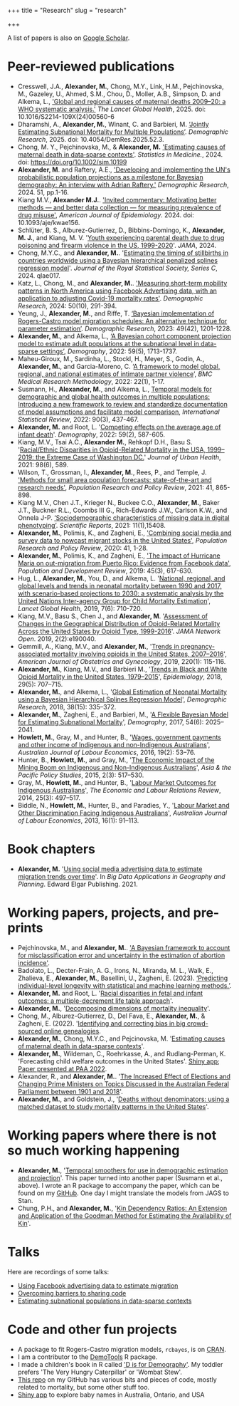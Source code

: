 +++
title = "Research"
slug = "research"

+++


A list of papers is also on [Google Scholar](https://scholar.google.ca/citations?user=EoBHlPQAAAAJ&hl=en&authuser=1). 


# Peer-reviewed publications
- Cresswell, J.A., **Alexander, M.**, Chong, M.Y., Link, H.M., Pejchinovska, M., Gazeley, U., Ahmed, S.M., Chou, D., Moller, A.B., Simpson, D. and Alkema, L., ['Global and regional causes of maternal deaths 2009–20: a WHO systematic analysis.'](https://www.thelancet.com/journals/langlo/article/PIIS2214-109X(24)00560-6/fulltext) *The Lancet Global Health*, 2025. doi: 10.1016/S2214-109X(24)00560-6
- Dharamshi, A., **Alexander, M.**, Winant, C. and Barbieri, M. [‘Jointly Estimating Subnational Mortality for Multiple Populations’](https://www.demographic-research.org/articles/volume/52/3). *Demographic Research*, 2025. doi: 10.4054/DemRes.2025.52.3.
- Chong, M. Y., Pejchinovska, M., & **Alexander, M.** ['Estimating causes of maternal death in data‐sparse contexts'](https://onlinelibrary.wiley.com/doi/10.1002/sim.10199). *Statistics in Medicine.*, 2024.  doi: https://doi.org/10.1002/sim.10199
- **Alexander, M**. and Raftery, A.E., ['Developing and implementing the UN's probabilistic population projections as a milestone for Bayesian demography: An interview with Adrian Raftery.'](https://www.demographic-research.org/articles/volume/51/1) *Demographic Research*, 2024. 51, pp.1-16.
- Kiang M.V., **Alexander M.J.**. ['Invited commentary: Motivating better methods — and better data collection — for measuring prevalence of drug misuse'](https://academic.oup.com/aje/advance-article-abstract/doi/10.1093/aje/kwae156/7699732?login=false), *American Journal of Epidemiology*. 2024. doi: 10.1093/aje/kwae156. 
- Schlüter, B. S., Alburez-Gutierrez, D., Bibbins-Domingo, K., **Alexander, M. J.**, and Kiang, M. V. '[Youth experiencing parental death due to drug poisoning and firearm violence in the US, 1999-2020](https://jamanetwork.com/journals/jama/article-abstract/2818482)'. *JAMA*, 2024.
- Chong, M.Y.C., and **Alexander, M.**. '[Estimating the timing of stillbirths in countries worldwide using a Bayesian hierarchical penalized splines regression model](https://academic.oup.com/jrsssc/advance-article/doi/10.1093/jrsssc/qlae017/7636258)'. *Journal of the Royal Statistical Society, Series C*, 2024. qlae017.
- Katz, L., Chong, M., and **Alexander, M.**. ['Measuring short-term mobility patterns in North America using Facebook Advertising data, with an application to adjusting Covid-19 mortality rates'](https://www.demographic-research.org/articles/volume/50/10/). *Demographic Research*, 2024: 50(10), 291-394. 
- Yeung, J., **Alexander, M.**, and Riffe, T.  [‘Bayesian implementation of Rogers-Castro model migration schedules: An alternative technique for parameter estimation’](https://www.demographic-research.org/articles/volume/49/42). *Demographic Research*, 2023: 49(42), 1201-1228. 
- **Alexander, M.**, and Alkema, L., [‘A Bayesian cohort component projection model to estimate adult populations at the subnational level in data-sparse settings’](https://read.dukeupress.edu/demography/article/59/5/1713/318087/A-Bayesian-Cohort-Component-Projection-Model-to), *Demography*, 2022: 59(5), 1713-1737.
- Maheu-Giroux, M., Sardinha, L., Stockl, H., Meyer, S., Godin, A., **Alexander, M.**, and Garcia-Moreno, C. ‘[A framework to model global, regional, and national estimates of intimate partner violence](https://bmcmedresmethodol.biomedcentral.com/articles/10.1186/s12874-022-01634-5)’, *BMC Medical Research Methodology*, 2022: 22(1), 1-17.
- Susmann, H., **Alexander, M.**, and Alkema, L., [Temporal models for demographic and global health outcomes in multiple populations: Introducing a new framework to review and standardize documentation of model assumptions and facilitate model comparison](https://onlinelibrary.wiley.com/doi/10.1111/insr.12491), *International Statistical Review*,  2022: 90(3), 437-467.
- **Alexander, M.** and Root, L. '[Competing effects on the average age of infant death](https://read.dukeupress.edu/demography/article/doi/10.1215/00703370-9779784/294667/Competing-Effects-on-the-Average-Age-of-Infant)'. *Demography*, 2022: 59(2), 587-605.
- Kiang, M.V., Tsai A.C., **Alexander M.**, Rehkopf D.H., Basu S. '[Racial/Ethnic Disparities in Opioid-Related Mortality in the USA, 1999–2019: the Extreme Case of Washington DC.](https://pubmed.ncbi.nlm.nih.gov/34664185/)' *Journal of Urban Health*, 2021: 98(6), 589.
- Wilson, T., Grossman, I., **Alexander, M.**, Rees, P., and Temple, J. ['Methods for small area population forecasts: state-of-the-art and research needs'](https://link.springer.com/article/10.1007/s11113-021-09671-6), *Population Research and Policy Review*, 2021: 41, 865-898.
- Kiang M.V., Chen J.T., Krieger N., Buckee C.O., **Alexander, M.**, Baker J.T., Buckner R.L.,
Coombs III G., Rich-Edwards J.W., Carlson K.W., and Onnela J-P. [‘Sociodemographic characteristics of missing data in digital phenotyping’](https://www.nature.com/articles/s41598-021-94516-7). *Scientific Reports*, 2021: 11(1),15408. 
- **Alexander, M.**, Polimis, K., and Zagheni, E., ['Combining social media and survey data to nowcast migrant stocks in the United States'](https://link.springer.com/article/10.1007/s11113-020-09599-3), *Population Research and Policy Review*, 2020: 41, 1-28. 
- **Alexander, M.**, Polimis, K., and Zagheni, E., ['The impact of Hurricane Maria on out-migration from Puerto Rico: Evidence from Facebook data'](https://www.jstor.org/stable/45216967), *Population and Development Review*,  2019: 45(3), 617-630. 
- Hug, L., **Alexander, M.**, You, D., and Alkema, L. '[National, regional, and global levels and trends in neonatal mortality between 1990 and 2017, with scenario-based projections to 2030: a systematic analysis by the United Nations Inter-agency Group for Child Mortality Estimation](https://www.thelancet.com/journals/langlo/article/PIIS2214-109X(19)30163-9/fulltext)', *Lancet Global Health*, 2019, 7(6): 710-720. 
- Kiang, M.V., Basu S., Chen J., and **Alexander, M**. '[Assessment of Changes in the Geographical Distribution of Opioid-Related Mortality Across the United States by Opioid Type, 1999-2016](https://jamanetwork.com/journals/jamanetworkopen/fullarticle/2725487)'. *JAMA Network Open*. 2019, 2(2):e190040.
- Gemmill, A., Kiang, M.V., and **Alexander, M.**, '[Trends in pregnancy-associated mortality involving opioids in the United States, 2007–2016](https://www.ajog.org/article/S0002-9378(18)30820-2/fulltext)', *American Journal of Obstetrics and Gynecology*, 2019, 220(1): 115-116.
- **Alexander, M.**, Kiang, M.V., and Barbieri M., '[Trends in Black and White Opioid Mortality in the United States, 1979–2015](https://journals.lww.com/epidem/Fulltext/2018/09000/Trends_in_Black_and_White_Opioid_Mortality_in_the.16.aspx)', *Epidemiology*, 2018, 29(5): 707–715.
- **Alexander, M.**, and Alkema, L., '[Global Estimation of Neonatal Mortality using a Bayesian Hierarchical Splines Regression Model](https://www.demographic-research.org/volumes/vol38/15/default.htm)', *Demographic Research*, 2018, 38(15): 335–372.
- **Alexander, M.**, Zagheni, E., and Barbieri, M., '[A Flexible Bayesian Model for Estimating Subnational Mortality](https://link.springer.com/article/10.1007/s13524-017-0618-7)', *Demography*, 2017, 54(6): 2025–2041.
- **Howlett, M.**, Gray, M., and Hunter, B., '[Wages, government payments and other income of Indigenous and non-Indigenous Australians](https://www.proquest.com/docview/1857262478?pq-origsite=gscholar&parentSessionId=zTF77rxFjqioNCrebaxo%2Bns99sFdIGIBMkJcRnGH144%3D)', *Australian Journal of Labour Economics*, 2016, 19(2): 53–76.
- Hunter, B., **Howlett, M.**, and Gray, M., '[The Economic Impact of the Mining Boom on Indigenous and Non-Indigenous Australians](https://onlinelibrary.wiley.com/doi/full/10.1002/app5.99#:~:text=Average%20household%20incomes%20are%20higher,employment%20rate%20in%20mining%20areas.)', *Asia & the Pacific Policy Studies*, 2015, 2(3): 517–530.
- Gray, M., **Howlett, M.**, and Hunter, B., '[Labour Market Outcomes for Indigenous Australians](https://journals.sagepub.com/doi/abs/10.1177/1035304614545943)', *The Economic and Labour Relations Review*, 2014, 25(3): 497–517.
- Biddle, N., **Howlett, M.**, Hunter, B., and Paradies, Y., '[Labour Market and Other Discrimination Facing Indigenous Australians](https://ajle.org/index.php/ajle_home/article/view/134)', *Australian Journal of Labour Economics*, 2013, 16(1): 91–113.

# Book chapters
- **Alexander, M.**  '[Using social media advertising data to estimate migration trends over time](https://www.elgaronline.com/view/edcoll/9781789909784/9781789909784.00007.xml)'. In *Big Data Applications in Geography and Planning*. Edward Elgar Publishing. 2021.


# Working papers, projects, and pre-prints
- Pejchinovska, M., and **Alexander, M.**. ['A Bayesian framework to account for misclassification error and uncertainty in the estimation of abortion incidence'](https://osf.io/preprints/socarxiv/uz8ev/).
- Badolato, L., Decter-Frain, A. G., Irons, N., Miranda, M. L., Walk, E., Zhalieva, E., **Alexander, M.**, Basellini, U., Zagheni, E. (2023). [‘Predicting individual-level longevity with statistical and machine learning methods.’](https://www.demogr.mpg.de/papers/working/wp-2023-008.pdf).
- **Alexander, M.** and Root, L. '[Racial disparities in fetal and infant outcomes: a multiple-decrement life table approach](https://osf.io/preprints/socarxiv/k5qp7/)'. 
- **Alexander, M.**, '[Decomposing dimensions of mortality inequality](https://osf.io/preprints/socarxiv/uqwxj)'.
- Chong, M., Alburez-Gutierrez, D., Del Fava, E., **Alexander, M.**, \& Zagheni, E. (2022). '[Identifying and correcting bias in big crowd-sourced online genealogies](https://www.demogr.mpg.de/papers/working/wp-2022-005.pdf).
- **Alexander, M.**, Chong, M.Y.C., and Pejcinovska, M. '[Estimating causes of maternal death in data-sparse contexts](https://arxiv.org/abs/2101.05240)'.
- **Alexander, M.**, Wildeman, C., Roehrkasse, A., and Rudlang-Perman, K. 'Forecasting child welfare outcomes in the United States'. [Shiny app](https://monica-alexander.shinyapps.io/foster_care/); [Paper presented at PAA 2022](/pdf/fc_paa.pdf).
- Alexander, R., and **Alexander, M.**. '[The Increased Effect of Elections and Changing Prime Ministers on Topics Discussed in the Australian Federal Parliament between 1901 and 2018](https://arxiv.org/abs/2111.09299)'.
- **Alexander, M.**, and Goldstein, J., '[Deaths without denominators: using a matched dataset to study mortality patterns in the United States](https://osf.io/preprints/socarxiv/q79ye/)'.


# Working papers where there is not so much working happening
- **Alexander, M.**, '[Temporal smoothers for use in demographic estimation and projection](/pdf/temporal_smoothing.pdf)'. This paper turned into another paper (Susmann et al., above). I wrote an R package to accompany the paper, which can be found on my [GitHub](https://github.com/MJAlexander/distortr). One day I might translate the models from JAGS to Stan.
- Chung, P.H., and **Alexander, M.**, '[Kin Dependency Ratios: An Extension and Application of the Goodman Method for Estimating the Availability of Kin](https://p-chung.com/paa/2019/abstract/)'.


# Talks

Here are recordings of some talks: 

- [Using Facebook advertising data to estimate migration](https://www.youtube.com/watch?v=xM1vf_KT76g)
- [Overcoming barriers to sharing code](https://www.youtube.com/watch?v=yvM2C6aZ94k)
- [Estimating subnational populations in data-sparse contexts](https://www.youtube.com/watch?v=OyDEfGfDoCo&feature=youtu.be)


# Code and other fun projects

- A package to fit Rogers-Castro migration models, `rcbayes`, is on [CRAN](https://cran.uib.no/web/packages/rcbayes/index.html). 
- I am a contributor to the [DemoTools](https://timriffe.github.io/DemoTools/) R package.
- I made a children's book in R called ['D is for Demography'](https://github.com/MJAlexander/d_is_for_demography). My toddler prefers 'The Very Hungry Caterpillar' or 'Wombat Stew'.
- [This repo](https://github.com/MJAlexander/states-mortality) on my GitHub has various bits and pieces of code, mostly related to mortality, but some other stuff too. 
- [Shiny app](https://monica-alexander.shinyapps.io/babynames_app/) to explore baby names in Australia, Ontario, and USA




